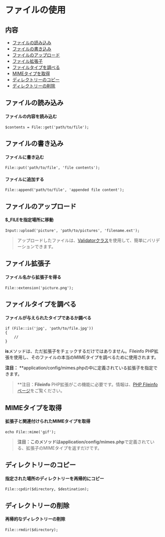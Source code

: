 # ファイルの使用

## 内容

- [ファイルの読み込み](#get)
- [ファイルの書き込み](#put)
- [ファイルのアップロード](#upload)
- [ファイル拡張子](#ext)
- [ファイルタイプを調べる](#is)
- [MIMEタイプを取得](#mime)
- [ディレクトリーのコピー](#cpdir)
- [ディレクトリーの削除](#rmdir)

<a name="get"></a>
## ファイルの読み込み

#### ファイルの内容を読み込む

	$contents = File::get('path/to/file');

<a name="put"></a>
## ファイルの書き込み

#### ファイルに書き込む

	File::put('path/to/file', 'file contents');

#### ファイルに追加する

	File::append('path/to/file', 'appended file content');

<a name="upload"></a>
## ファイルのアップロード

#### $_FILEを指定場所に移動

	Input::upload('picture', 'path/to/pictures', 'filename.ext');

> アップロードしたファイルは、[Validatorクラス](docs/validation)を使用して、簡単にバリデーションできます。

<a name="ext"></a>
## ファイル拡張子

#### ファイル名から拡張子を得る

	File::extension('picture.png');

<a name="is"></a>
## ファイルタイプを調べる

#### ファイルが与えられたタイプであるか調べる

	if (File::is('jpg', 'path/to/file.jpg'))
	{
		//
	}

**is**メソッドは、ただ拡張子をチェックするだけではありません。Fileinfo PHP拡張を使用し、そのファイルの本当のMIMEタイプを調べるために使用されます。

**注目：** **application/config/mimes.phpの中に定義されている拡張子を指定できます。
> **注目：**Fileinfo** PHP拡張がこの機能に必要です。情報は、[PHP Fileinfoページ](http://php.net/manual/en/book.fileinfo.php)をご覧ください。

<a name="mime"></a>
## MIMEタイプを取得

#### 拡張子と関連付けられたMIMEタイプを取得

	echo File::mime('gif');

> **注目：**このメソッドは**application/config/mimes.php**で定義されている、拡張子のMIMEタイプを返すだけです。

<a name="cpdir"></a>
## ディレクトリーのコピー

#### 指定された場所のディレクトリーを再帰的にコピー

	File::cpdir($directory, $destination);

<a name="rmdir"></a>
## ディレクトリーの削除

#### 再帰的なディレクトリーの削除

	File::rmdir($directory);
